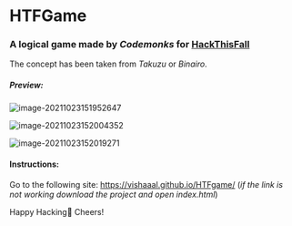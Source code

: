 # HTFGame

### A logical game made by *Codemonks* for [HackThisFall](https://hackthisfall.tech)
The concept has been taken from *Takuzu* or *Binairo*.

##### Preview:

![image-20211023151952647](https://i.postimg.cc/TPJvkmRx/Screenshot-2021-10-23-152535.png)

![image-20211023152004352](https://i.postimg.cc/GpC1Jznz/Screenshot-2021-10-23-152448.png)

![image-20211023152019271](https://i.postimg.cc/7hWk3kqT/Screenshot-2021-10-23-152420.png)

#### Instructions:

Go to the following site:
https://vishaaal.github.io/HTFgame/
(*if the link is not working download the project and open index.html*)


Happy Hacking🎉
Cheers!
